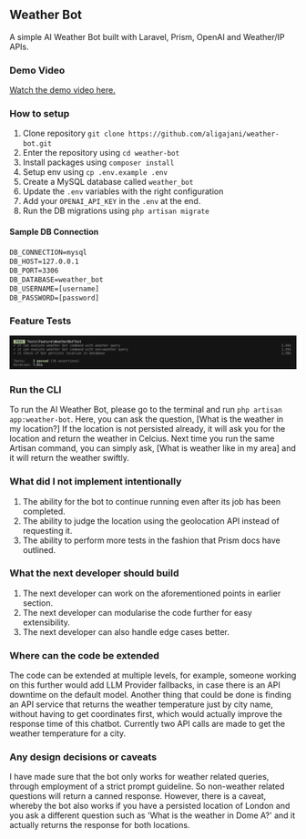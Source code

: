 
## Weather Bot

A simple AI Weather Bot built with Laravel, Prism, OpenAI and Weather/IP APIs.

### Demo Video

[Watch the demo video here.](https://www.loom.com/share/1c99468fc8754b59b7db991592568a99?t=13&sid=11df8801-302e-48f1-a2d1-af05c70147cb)


### How to setup

1. Clone  repository  `git clone https://github.com/aligajani/weather-bot.git`
2. Enter the repository using `cd weather-bot`
3. Install packages using `composer install`
4. Setup env using `cp .env.example .env`
5. Create a MySQL database called `weather_bot`
6. Update the `.env` variables with the right configuration
7. Add your `OPENAI_API_KEY` in the `.env` at the end.
8. Run the DB migrations using `php artisan migrate`

#### Sample DB Connection 
```
DB_CONNECTION=mysql
DB_HOST=127.0.0.1
DB_PORT=3306
DB_DATABASE=weather_bot
DB_USERNAME=[username]
DB_PASSWORD=[password]
```

### Feature Tests

![Feature Tests Screenshot](./Tests.png)

### Run the CLI

To run the AI Weather Bot, please go to the terminal and run `php artisan app:weather-bot`. Here, you can ask the question, [What is the weather in my location?] If the location is not persisted already, it will ask you for the location and return the weather in Celcius. Next time you run the same Artisan command, you can simply ask, [What is weather like in my area] and it will return the weather swiftly. 

### What did I not implement intentionally

1. The ability for the bot to continue running even after its job has been completed.
2. The ability to judge the location using the geolocation API instead of requesting it.
3. The ability to perform more tests in the fashion that Prism docs have outlined.

### What the next developer should build

1. The next developer can work on the aforementioned points in earlier section.
2. The next developer can modularise the code further for easy extensibility.
3. The next developer can also handle edge cases better.

### Where can the code be extended

The code can be extended at multiple levels, for example, someone working on this further would add LLM Provider fallbacks, in case there is an API downtime on the default model.  Another thing that could be done is finding an API service that returns the weather temperature just by city name, without having to get coordinates first, which would actually improve the response time of this chatbot. Currently two API calls are made to get the weather temperature for a city. 

### Any design decisions or caveats

I have made sure that the bot only works for weather related queries, through employment of a strict prompt guideline. So non-weather related questions will return a canned response. However, there is a caveat, whereby the bot also works if you have a persisted location of London and you ask a different question such as 'What is the weather in Dome A?' and it actually returns the response for both locations. 